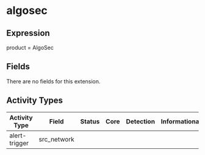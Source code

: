 algosec
=======

Expression
----------

product = AlgoSec

Fields
------

There are no fields for this extension.

Activity Types
--------------

| Activity Type | Field       | Status | Core | Detection | Informational |
| ------------- | ----------- | ------ | ---- | --------- | ------------- |
| alert-trigger | src_network |        |      |           |               |

